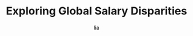 ---
layout: post
title: "Exploring Global Salary Disparities"
cover: /assets/img/posts/fav.png
category: Deep Learning
tags: [Python]

start: January, 2024
end: April, 2024

author: lia
excerpt: edit

published: true
toc: false
comments: false
---